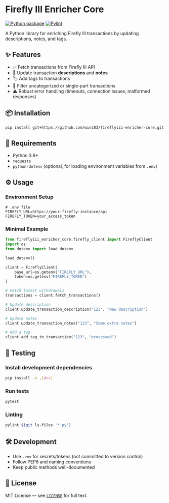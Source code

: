 # Firefly III Enricher Core 
[![Python package](https://github.com/wini83/fireflyiii-enricher-core/actions/workflows/python-package.yml/badge.svg)](https://github.com/wini83/fireflyiii-enricher-core/actions/workflows/python-package.yml) [![Pylint](https://github.com/wini83/fireflyiii-enricher-core/actions/workflows/pylint.yml/badge.svg)](https://github.com/wini83/fireflyiii-enricher-core/actions/workflows/pylint.yml)

A Python library for enriching Firefly III transactions by updating descriptions, notes, and tags.

## ✨ Features

- ✅ Fetch transactions from Firefly III API
- 📝 Update transaction **descriptions** and **notes**
- 🏷️ Add tags to transactions
- 🚫 Filter uncategorized or single-part transactions
- ⚠️ Robust error handling (timeouts, connection issues, malformed responses)

## 📦 Installation

```bash
pip install git+https://github.com/wini83/fireflyiii-enricher-core.git
```

## 🧰 Requirements

- Python 3.8+
- `requests`
- `python-dotenv` (optional, for loading environment variables from `.env`)

## ⚙️ Usage

### Environment Setup

```env
# .env file
FIREFLY_URL=https://your-firefly-instance/api
FIREFLY_TOKEN=your_access_token
```

### Minimal Example

```python
from fireflyiii_enricher_core.firefly_client import FireflyClient
import os
from dotenv import load_dotenv

load_dotenv()

client = FireflyClient(
    base_url=os.getenv("FIREFLY_URL"),
    token=os.getenv("FIREFLY_TOKEN")
)

# Fetch latest withdrawals
transactions = client.fetch_transactions()

# Update description
client.update_transaction_description("123", "New description")

# Update notes
client.update_transaction_notes("123", "Some extra notes")

# Add a tag
client.add_tag_to_transaction("123", "processed")
```

## 🧪 Testing

### Install development dependencies

```bash
pip install -e .[dev]
```

### Run tests

```bash
pytest
```

### Linting

```bash
pylint $(git ls-files '*.py')
```

## 🛠 Development

- Use `.env` for secrets/tokens (not committed to version control)
- Follow PEP8 and naming conventions
- Keep public methods well-documented

## 📄 License

MIT License — see [`LICENSE`](LICENSE) for full text.
